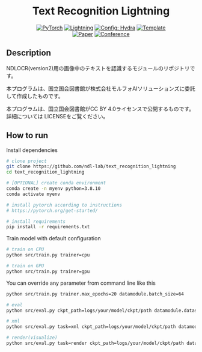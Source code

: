 <div align="center">

# Text Recognition Lightning

<a href="https://pytorch.org/get-started/locally/"><img alt="PyTorch" src="https://img.shields.io/badge/PyTorch-ee4c2c?logo=pytorch&logoColor=white"></a>
<a href="https://pytorchlightning.ai/"><img alt="Lightning" src="https://img.shields.io/badge/-Lightning-792ee5?logo=pytorchlightning&logoColor=white"></a>
<a href="https://hydra.cc/"><img alt="Config: Hydra" src="https://img.shields.io/badge/Config-Hydra-89b8cd"></a>
<a href="https://github.com/ashleve/lightning-hydra-template"><img alt="Template" src="https://img.shields.io/badge/-Lightning--Hydra--Template-017F2F?style=flat&logo=github&labelColor=gray"></a><br>
[![Paper](http://img.shields.io/badge/paper-arxiv.1001.2234-B31B1B.svg)](https://www.nature.com/articles/nature14539)
[![Conference](http://img.shields.io/badge/AnyConference-year-4b44ce.svg)](https://papers.nips.cc/paper/2020)

</div>

## Description

NDLOCR(version2)用の画像中のテキストを認識するモジュールのリポジトリです。

本プログラムは、国立国会図書館が株式会社モルフォAIソリューションズに委託して作成したものです。

本プログラムは、国立国会図書館がCC BY 4.0ライセンスで公開するものです。詳細については LICENSEをご覧ください。



## How to run

Install dependencies

```bash
# clone project
git clone https://github.com/ndl-lab/text_recognition_lightning
cd text_recognition_lightning

# [OPTIONAL] create conda environment
conda create -n myenv python=3.8.10
conda activate myenv

# install pytorch according to instructions
# https://pytorch.org/get-started/

# install requirements
pip install -r requirements.txt
```

Train model with default configuration

```bash
# train on CPU
python src/train.py trainer=cpu

# train on GPU
python src/train.py trainer=gpu
```

You can override any parameter from command line like this

```bash
python src/train.py trainer.max_epochs=20 datamodule.batch_size=64
```


```bash
# eval
python src/eval.py ckpt_path=logs/your/model/ckpt/path datamodule.dataset.pred=[/your/xml/data/directory1,/your/xml/data/directory2]

# xml
python src/eval.py task=xml ckpt_path=logs/your/model/ckpt/path datamodule.dataset.pred=[/your/xml/data/directory1,/your/xml/data/directory2]

# render(visualize)
python src/eval.py task=render ckpt_path=logs/your/model/ckpt/path datamodule.dataset.pred=[/your/xml/data/directory1,/your/xml/data/directory2]
